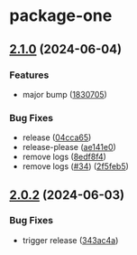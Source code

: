 # package-one

## [2.1.0](https://github.com/gersonn/releases-poc/compare/package-one-v2.0.2...package-one-v2.1.0) (2024-06-04)


### Features

* major bump ([1830705](https://github.com/gersonn/releases-poc/commit/183070522ff4bf0e98fbffac88ec8027cf85e0d1))


### Bug Fixes

* release ([04cca65](https://github.com/gersonn/releases-poc/commit/04cca65b5317e6920d6f16b62dd08e2951a7cb1f))
* release-please ([ae141e0](https://github.com/gersonn/releases-poc/commit/ae141e0dadaf4acf553def0d3c72f667518a525b))
* remove logs ([8edf8f4](https://github.com/gersonn/releases-poc/commit/8edf8f4eeafdf4eafd80308779b9588c2effb4f2))
* remove logs ([#34](https://github.com/gersonn/releases-poc/issues/34)) ([2f5feb5](https://github.com/gersonn/releases-poc/commit/2f5feb5ad91f0a0276f7e764c22793defa224166))

## [2.0.2](https://github.com/gersonn/releases-poc/compare/package-one-v2.0.1...package-one-v2.0.2) (2024-06-03)

### Bug Fixes

- trigger release ([343ac4a](https://github.com/gersonn/releases-poc/commit/343ac4a76b6e9a0445dbf994eb9ecac994cbd065))
